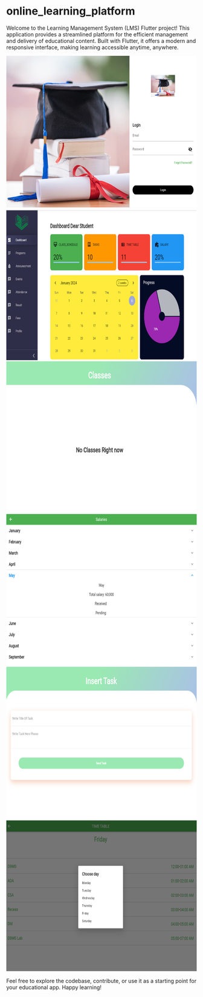 # online_learning_platform

Welcome to the Learning Management System (LMS) Flutter project! This application provides a streamlined platform for the efficient management and delivery of educational content. Built with Flutter, it offers a modern and responsive interface, making learning accessible anytime, anywhere.


<img src="assets/register.png" alt="App Screenshot" width="700" height="400">

<img src="assets/home1.png" alt="App Screenshot" width="700" height="400">

  <img src="assets/classes.png" alt="App Screenshot" width="700" height="400">
  
  <img src="assets/salary.png" alt="App Screenshot" width="700" height="400">
  
  <img src="assets/task.png" alt="App Screenshot" width="700" height="400">
  
  <img src="assets/timetable.png" alt="App Screenshot" width="700" height="400">


Feel free to explore the codebase, contribute, or use it as a starting point for your educational app. Happy learning!

